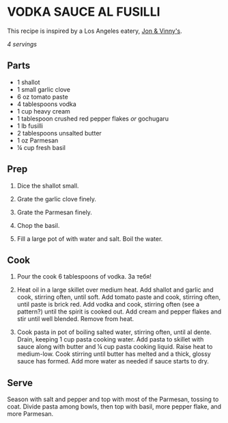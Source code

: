 VODKA SAUCE AL FUSILLI
======================

This recipe is inspired by a Los Angeles eatery, [Jon & Vinny's](https://www.jonandvinnys.com/).

_4 servings_

Parts
-----

- 1 shallot
- 1 small garlic clove
- 6 oz tomato paste
- 4 tablespoons vodka
- 1 cup heavy cream
- 1 tablespoon crushed red pepper flakes _or_ gochugaru
- 1 lb fusilli
- 2 tablespoons unsalted butter
- 1 oz Parmesan
- ¼ cup fresh basil

Prep
----

1. Dice the shallot small.

2. Grate the garlic clove finely.

3. Grate the Parmesan finely.

4. Chop the basil.

5. Fill a large pot of with water and salt.
Boil the water.

Cook
----

1. Pour the cook 6 tablespoons of vodka.
За тебя!

2. Heat oil in a large skillet over medium heat.
Add shallot and garlic and cook, stirring often, until soft.
Add tomato paste and cook, stirring often, until paste is brick red.
Add vodka and cook, stirring often (see a pattern?) until the spirit is cooked out.
Add cream and pepper flakes and stir until well blended.
Remove from heat.

3. Cook pasta in pot of boiling salted water, stirring often, until al dente.
Drain, keeping 1 cup pasta cooking water.
Add pasta to skillet with sauce along with butter and ¼ cup pasta cooking liquid.
Raise heat to medium-low.
Cook stirring until butter has melted and a thick, glossy sauce has formed.
Add more water as needed if sauce starts to dry.

Serve
-----

Season with salt and pepper and top with most of the Parmesan, tossing to coat.
Divide pasta among bowls, then top with basil, more pepper flake, and more Parmesan.
